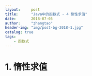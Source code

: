```yaml
---
layout:     post
title:      "Java中的函数式 - 4 惰性求值"
date:       2018-07-05
author:     "zhangtao"
header-img: "img/post-bg-2018-1.jpg"
catalog: true
tags:
    - 函数式
---
```


# 1. 惰性求值


